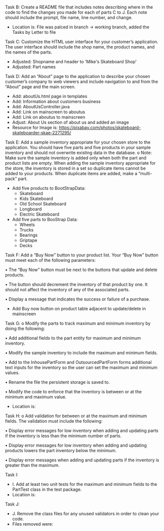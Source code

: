 Task B: Create a README file that includes notes describing where in the code 
to find the changes you made for each of parts C to J. Each note should 
include the prompt, file name, line number, and change.

 - Location is: File was palced in branch -> working branch, added the 
Tasks by Letter to file 

Task C: Customize the HTML user interface for your customer’s application. The 
user interface should include the shop name, the product names, and the 
names of the parts.

 - Adjusted: Shopname and header to 'Mike's Skateboard Shop'
 - Adjusted: Part names

Task D: Add an “About” page to the application to describe your chosen 
customer’s company to web viewers and include navigation to and from the 
“About” page and the main screen.

 - Add: aboutUs.html page in templates
 - Add: Information about customers business
 - Add: AboutUsController.java
 - Add: Link on mainscreen to aboutus
 - Add: Link on aboutus to mainscreen
 - Adjust: About Us section of about us and added an image
 - Resource for Image is: 
https://pixabay.com/photos/skateboard-skateboarder-skae-2271295/
 
Task E: Add a sample inventory appropriate for your chosen store to the 
application. You should have five parts and five products in your sample 
inventory and should not overwrite existing data in the database.
 o Note: Make sure the sample inventory is added only when both the part 
and product lists are empty. When adding the sample inventory appropriate 
for the store, the inventory is stored in a set so duplicate items cannot 
be added to your products. When duplicate items are added, make a 
“multi-pack” part.

- Add five products to BootStrapData:
  - Skateboard
  - Kids Skateboard
  - Old School Skateboard
  - Longboard
  - Electric Skateboard
- Add five parts to BooStrap Data:
  - Wheels
  - Trucks
  - Bearings
  - Griptape
  - Decks

Task F: Add a “Buy Now” button to your product list. Your “Buy Now” 
button must 
meet each of the following parameters:

•   The “Buy Now” button must be next to the buttons that update and 
delete products.

•   The button should decrement the inventory of that product by one. It 
should not affect the inventory of any of the associated parts.

•   Display a message that indicates the success or failure of a purchase.

  - Add Buy now button on product table adjacent to update/delete in mainscreen

Task G:
 o Modify the parts to track maximum and minimum inventory by doing the 
following:

•   Add additional fields to the part entity for maximum and minimum 
inventory.

•   Modify the sample inventory to include the maximum and minimum fields.

•   Add to the InhousePartForm and OutsourcedPartForm forms additional 
text inputs for the inventory so the user can set the maximum and minimum 
values.

•   Rename the file the persistent storage is saved to.

•   Modify the code to enforce that the inventory is between or at the 
minimum and maximum value.

- Location is:

Task H:
 o Add validation for between or at the maximum and minimum fields. The 
validation must include the following:

•   Display error messages for low inventory when adding and updating 
parts if the inventory is less than the minimum number of parts.

•   Display error messages for low inventory when adding and updating 
products lowers the part inventory below the minimum.

•   Display error messages when adding and updating parts if the inventory 
is greater than the maximum.

Task I:
- I.  Add at least two unit tests for the maximum and minimum fields to 
the PartTest class in the test package.
- Location is:

Task J:
- J.  Remove the class files for any unused validators in order to clean 
your code.
- Files removed were:

